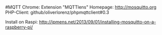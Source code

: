 #MQTT
Chrome: Extension "MQTTlens"
Homepage: http://mosquitto.org
PHP-Client: github/oliverlorenz/phpmqttclient#0.3
 
Install on Raspi: http://jpmens.net/2013/09/01/installing-mosquitto-on-a-raspberry-pi/
